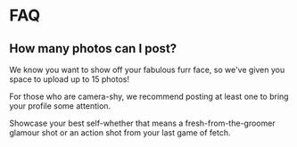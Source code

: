 # FAQ



## How many photos can I post?



We know you want to show off your fabulous furr face, so we've given you
space to upload up to 15 photos!

For those who are camera-shy, we recommend posting at least one to bring
your profile some attention.

Showcase your best self-whether that means a fresh-from-the-groomer glamour
shot or an action shot from your last game of fetch.

